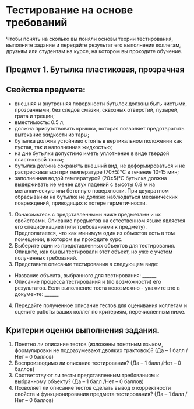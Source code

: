 # Тестирование на основе требований

Чтобы понять на сколько вы поняли основы теории тестирования, выполните задание и передайте результат его выполнения
коллегам, друзьям или студентам на курсе, на котором вы проходите обучение.

## Предмет 1. Бутылка пластиковая, прозрачная

## Свойства предмета:

+ внешняя и внутренняя поверхности бутылок должны быть чистыми, прозрачными, без следов смазки, сквозных отверстий,
  пузырей, грата и трещин;
+ вместимость: 0.5 л;
+ должна присутствовать крышка, которая позволяет предотвратить вытекание жидкости из тары;
+ бутылка должна устойчиво стоять в вертикальном положении как пустая, так и наполненная жидкостью;
+ на дне бутылки допустимо иметь уплотнение в виде твердой пластиковой точки;
+ бутылка должна сохранять внешний вид, не деформироваться и не растрескиваться при температуре (70±5)°С в течение 10-15
  мин;
+ заполненная водой температурой (20±5)°С бутылка должна выдерживать не менее двух падений с высоты 0.8 м на
  металлическую или бетонную поверхности. При двукратном сбрасывании на бутылке не должно наблюдаться механических
  повреждений, приводящих к потере герметичности.

1. Ознакомьтесь с представленными ниже предметами и их свойствами. Описание предметов на естественном языке является его
   спецификацией (или требованиями к предмету). Предполагается, что как минимум один из объектов есть в том помещении, в
   котором вы проходите курс.
2. Выберите один из представленных объектов для тестирования. Опишите, как бы вы тестировали этот объект, но уже с
   учетом полученных требований.
3. Представьте описание тестирования в следующем виде:

+ Название объекта, выбранного для тестирования: ______
+ Описание процесса тестирования и (по возможности) его результатов. Если выполнение теста невозможно - укажите это в
  документе: ______

4. Передайте полученное описание тестов для оценивания коллегам и оцените работы ваших коллег по критериям,
   перечисленным ниже.

## Критерии оценки выполнения задания.

1. Понятно ли описание тестов (изложены понятным языком, формулировки не подразумевают двояких трактовок)? (Да – 1 балл
   /Нет – 0 баллов)
2. Воспроизводимо ли описание тестирования? (Да – 1 балл /Нет – 0 баллов)
3. Соответствуют ли тесты представленным требованиям к выбранному объекту? (Да – 1 балл /Нет – 0 баллов)
4. Позволяет ли описание тестов сделать вывод о корректности свойств и функционирования предмета тестирования? (Да – 1
   балл /Нет – 0 баллов)
